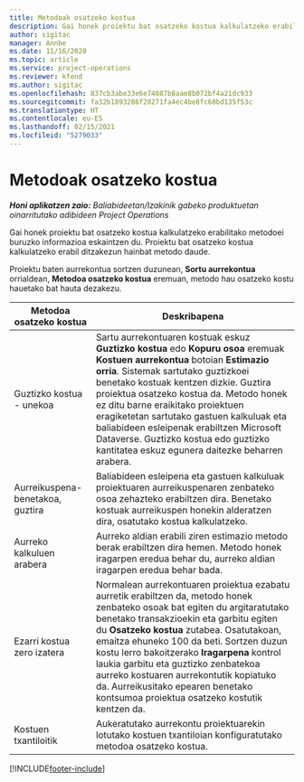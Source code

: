 ```yaml
---
title: Metodoak osatzeko kostua
description: Gai honek proiektu bat osatzeko kostua kalkulatzeko erabilitako metodoei buruzko informazioa eskaintzen du.
author: sigitac
manager: Annbe
ms.date: 11/16/2020
ms.topic: article
ms.service: project-operations
ms.reviewer: kfend
ms.author: sigitac
ms.openlocfilehash: 837cb3abe33e6e74087b8aae8b072bf4a21dc933
ms.sourcegitcommit: fa32b1893286f20271fa4ec4be8fc68bd135f53c
ms.translationtype: HT
ms.contentlocale: eu-ES
ms.lasthandoff: 02/15/2021
ms.locfileid: "5279033"
---
```

# <a name="cost-to-complete-methods"></a>Metodoak osatzeko kostua

_**Honi aplikatzen zaio:** Baliabideetan/Izakinik gabeko produktuetan oinarritutako adibideen Project Operations_

Gai honek proiektu bat osatzeko kostua kalkulatzeko erabilitako metodoei buruzko informazioa eskaintzen du. Proiektu bat osatzeko kostua kalkulatzeko erabil ditzakezun hainbat metodo daude. 

Proiektu baten aurrekontua sortzen duzunean, **Sortu aurrekontua** orrialdean, **Metodoa osatzeko kostua** eremuan, metodo hau osatzeko kostu hauetako bat hauta dezakezu.

| Metodoa osatzeko kostua    | Deskribapena                                                                                                                                                                                                                                                                                                                                                                                                                                                                                        |
|------------------------------|----------------------------------------------------------------------------------------------------------------------------------------------------------------------------------------------------------------------------------------------------------------------------------------------------------------------------------------------------------------------------------------------------------------------------------------------------------------------------------------------------|
| Guztizko kostua - unekoa            | Sartu aurrekontuaren kostuak eskuz **Guztizko kostua** edo **Kopuru osoa** eremuak **Kostuen aurrekontua** botoian **Estimazio orria**. Sistemak sartutako guztizkoei benetako kostuak kentzen dizkie. Guztira proiektua osatzeko kostua da. Metodo honek ez ditu barne eraikitako proiektuen eragiketetan sartutako gastuen kalkuluak eta baliabideen esleipenak erabiltzen Microsoft Dataverse. Guztizko kostua edo guztizko kantitatea eskuz egunera daitezke beharren arabera.  |
| Aurreikuspena-benetakoa, guztira        | Baliabideen esleipena eta gastuen kalkuluak proiektuaren aurreikuspenaren zenbateko osoa zehazteko erabiltzen dira. Benetako kostuak aurreikuspen honekin alderatzen dira, osatutako kostua kalkulatzeko.                                                                                                                                                                                                                                                                          |
| Aurreko kalkuluen arabera         | Aurreko aldian erabili ziren estimazio metodo berak erabiltzen dira hemen. Metodo honek iragarpen eredua behar du, aurreko aldian iragarpen eredua behar bada.                                                                                                                                                                                                                                                                                                                           |
| Ezarri kostua zero izatera | Normalean aurrekontuaren proiektua ezabatu aurretik erabiltzen da, metodo honek zenbateko osoak bat egiten du argitaratutako benetako transakzioekin eta garbitu egiten du **Osatzeko kostua** zutabea. Osatutakoan, emaitza ehuneko 100 da beti. Sortzen duzun kostu lerro bakoitzerako **Iragarpena** kontrol laukia garbitu eta guztizko zenbatekoa aurreko kostuaren aurrekontutik kopiatuko da. Aurreikusitako epearen benetako kontsumoa proiektua osatzeko kostutik kentzen da.              |
| Kostuen txantiloitik           | Aukeratutako aurrekontu proiektuarekin lotutako kostuen txantiloian konfiguratutako metodoa osatzeko kostua.                                                                                                                                                                                                                                                                                                                                                                          |


[!INCLUDE[footer-include](../includes/footer-banner.md)]